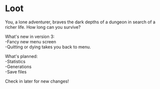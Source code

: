 # Loot
You, a lone adventurer, braves the dark depths of a dungeon in search of a richer life. How long can you survive?

What's new in version 3:
  <br>-Fancy new menu screen
  <br>-Quitting or dying takes you back to menu.
  
What's planned:
  <br>-Statistics
  <br>-Generations
  <br>-Save files
  
Check in later for new changes!

